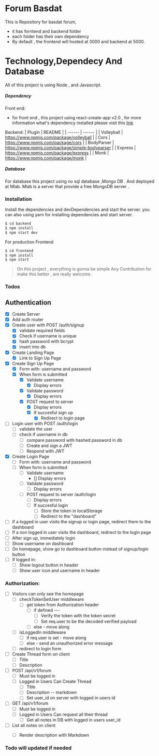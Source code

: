 # Forum Basdat


This is Repository for basdat forum,
  - it has forntend and backend folder 
  - each folder has their own dependency
  - By default , the frontend will hosted at 3000 and backend at 5000.

# Technology,Dependecy And Database

All of this project is using Node , and Javascript.
##### Dependency
Front end:
  - for front end , this project using react-create-app v2.0 , for more information what's dependency installed please visit this [link](https://github.com/facebook/create-react-app)
  

Backend:
| Plugin | README |
| ------ | ------ |
| Volleyball | https://www.npmjs.com/package/volleyball |
| Cors | https://www.npmjs.com/package/cors |
| BodyParser | https://www.npmjs.com/package/simple-bodyparser |
| Express | https://www.npmjs.com/package/express |
| Monk | https://www.npmjs.com/package/monk |
##### Database
For database this project using no sql database ,Mongo DB . And deployed at Mlab.
Mlab is a server that provide a free MongoDB server .

  
### Installation


Install the dependencies and devDependencies and start the server.
you can also using yarn for installing dependencies and start server.

```sh
$ cd backend
$ npm install 
$ npm start dev
```

For production Frontend

```sh
$ cd frontend
$ npm install
$ npm start
```


> On this project , everything is gonna be simple
>Any Contribution for make this better , are really welcome.

### Todos

## Authentication
* [x] Create Server
* [x] Add auth router
* [x] Create user with POST /auth/signup
	* [x] validate required fields
	* [x] Check if username is unique
	* [x] hash password with bcrypt
	* [x] insert into db
* [x] Create Landing Page
	* [x] Link to Sign Up Page
* [x] Create Sign Up Page
	* [x] Form with: username and password
	* [x] When form is submitted
		* [x] Validate username
			* [x] Display errors
		* [x] Validate password
			* [x] Display errors
		* [x] POST request to server
			* [x] Display errors
			* [x] If succesful sign up
				* [x] Redirect to login page
* [ ] Login user with POST /auth/login
	* [ ] validate the user
	* [ ] check if username in db
		* [ ] compare password with hashed password in db
		* [ ] Create and sign a JWT
      * [ ] Respond with JWT
* [x] Create Login Page
	* [ ] Form with: username and password
	* [ ] When form is submitted
		* [ ] Validate username
			*  [] Display errors
		* [ ] Validate password
			* [ ] Display errors
		* [ ] POST request to server /auth/login
			* [ ] Display errors
			* [ ] If succesful login
				* [ ] Store the token in localStorage
				* [ ] Redirect to the "dashboard"
* [ ] If a logged in user visits the signup or login page, redirect them to the dashboard
* [ ] If a non logged in user visits the dashboard, redirect to the login page
* [ ] After sign up, immediately login
* [ ] Show username on dashboard
* [ ] On homepage, show go to dashboard button instead of signup/login button
* [ ] If logged in:
	* [ ] Show logout button in header
	* [ ] Show user icon and username in header

### Authorization:
* [ ] Visitors can only see the homepage
	* [ ] checkTokenSetUser middleware
		* [ ] get token from Authorization header
			* [ ] if defined ---
				* [ ] Verify the token with the token secret
				* [ ] Set req.user to be the decoded verified payload
			* [ ] else - move along
	* [ ] isLoggedIn middleware
		* [ ] if req.user is set - move along
		* [ ] else - send an unauthorized error message
	* [ ] redirect to login form
* [ ] Create Thread form on client
	* [ ] Title
	* [ ] Description
* [ ] POST /api/v1/forum
	* [ ] Must be logged in
	* [ ] Logged in Users Can Create Thread
		* [ ] Title
		* [ ] Description -- markdown
		* [ ] Set user_id on server with logged in users id
* [ ] GET /api/v1/forum
	* [ ] Must be logged in
	* [ ] Logged in Users Can request all their thread 
		* [ ] Get all notes in DB with logged in users user_id
* [ ] List all notes on client
	* [ ] Render description with Markdown


### Todo will updated if needed 


